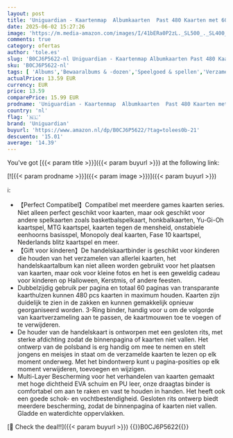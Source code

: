 ```yaml
---
layout: post
title: 'Uniguardian - Kaartenmap  Albumkaarten  Past 480 Kaarten met 60 Verwijderbare Mouwen  Rits Trading Card Album Map Boek  Gift voor Kids'
date: 2025-06-02 15:27:26
image: 'https://m.media-amazon.com/images/I/41bERa0P2zL._SL500_._SL400_.jpg'
comments: true
category: ofertas
author: 'tole.es'
slug: 'B0CJ6P5622-nl Uniguardian - Kaartenmap Albumkaarten Past 480 Kaarten met...'
sku: 'B0CJ6P5622-nl'
tags: [ 'Albums','Bewaaralbums & -dozen','Speelgoed & spellen','Verzamelingen uitstallen & opslaan','Verzamelspeelgoed','uniguardian','🇳🇱', ]
actualPrice: 13.59 EUR
currency: EUR
price: 13.59
comparePrice: 15.99 EUR
prodname: 'Uniguardian - Kaartenmap  Albumkaarten  Past 480 Kaarten met 60 Verwijderbare Mouwen  Rits Trading Card Album Map Boek  Gift voor Kids'
country: 'nl'
flag: '🇳🇱'
brand: 'Uniguardian'
buyurl: 'https://www.amazon.nl/dp/B0CJ6P5622/?tag=tolees0b-21'
descuento: '15.01'
average: '14.39'
---
```


You've got [{{< param title >}}]({{< param buyurl >}}) at the following link:

[![{{< param prodname >}}]({{< param image >}})]({{< param buyurl >}})

ℹ️:

- 【Perfect Compatibel】Compatibel met meerdere games kaarten series. Niet alleen perfect geschikt voor kaarten, maar ook geschikt voor andere spelkaarten zoals basketbalspelkaart, honkbalkaarten, Yu-Gi-Oh kaartspel, MTG kaartspel, kaarten tegen de mensheid, onstabiele eenhoorns basisspel, Monopoly deal kaarten, Fase 10 kaartspel, Nederlands blitz kaartspel en meer.
- 【Gift voor kinderen】De handelskaartbinder is geschikt voor kinderen die houden van het verzamelen van allerlei kaarten, het handelskaartalbum kan niet alleen worden gebruikt voor het plaatsen van kaarten, maar ook voor kleine fotos en het is een geweldig cadeau voor kinderen op Halloween, Kerstmis, of andere feesten.
- Dubbelzijdig gebruik per pagina en totaal 60 paginas van transparante kaarthulzen kunnen 480 pcs kaarten in maximum houden. Kaarten zijn duidelijk te zien in de zakken en kunnen gemakkelijk opnieuw georganiseerd worden. 3-Ring binder, handig voor u om de volgorde van kaartverzameling aan te passen, de kaartmouwen toe te voegen of te verwijderen.
- De houder van de handelskaart is ontworpen met een gesloten rits, met sterke afdichting zodat de binnenpagina of kaarten niet vallen. Het ontwerp van de polsband is erg handig om mee te nemen en stelt jongens en meisjes in staat om de verzamelde kaarten te lezen op elk moment onderweg. Met het bindontwerp kunt u pagina-posities op elk moment verwijderen, toevoegen en wijzigen.
- Multi-Layer Bescherming voor het verhandelen van kaarten gemaakt met hoge dichtheid EVA schuim en PU leer, onze draagtas binder is comfortabel om aan te raken en vast te houden in handen. Het heeft ook een goede schok- en vochtbestendigheid. Gesloten rits ontwerp biedt meerdere bescherming, zodat de binnenpagina of kaarten niet vallen. Gladde en waterdichte oppervlakken.

[🛒 Check the deal!!]({{< param buyurl >}})
{{<world>}}B0CJ6P5622{{</world>}}
